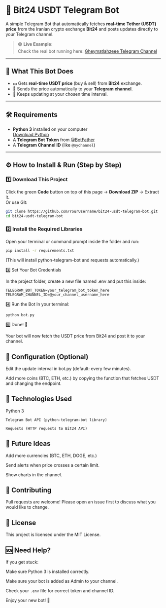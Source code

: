 # 🚀 Bit24 USDT Telegram Bot

A simple Telegram Bot that automatically fetches **real-time Tether (USDT) price** from the Iranian crypto exchange **Bit24** and posts updates directly to your Telegram channel.

> 🟢 **Live Example:**  
> Check the real bot running here: [Gheymatlahzeee Telegram Channel](https://t.me/Gheymatlahzeee)

---

## 📖 What This Bot Does
- 💵 Gets **real-time USDT price** (buy & sell) from **Bit24** exchange.  
- 📢 Sends the price automatically to your **Telegram channel**.  
- 🔄 Keeps updating at your chosen time interval.  

---

## 🛠 Requirements
- **Python 3** installed on your computer  
  [Download Python](https://www.python.org/downloads/)  
- A **Telegram Bot Token** from [@BotFather](https://t.me/BotFather)  
- A **Telegram Channel ID** (like `@mychannel`)

---

## ⚙️ How to Install & Run (Step by Step)

### 1️⃣ Download This Project  
Click the green **Code** button on top of this page → **Download ZIP** → Extract it.  
Or use Git:
```bash
git clone https://github.com/YourUsername/bit24-usdt-telegram-bot.git
cd bit24-usdt-telegram-bot
```

### 2️⃣ Install the Required Libraries  

Open your terminal or command prompt inside the folder and run:  

```bash
pip install -r requirements.txt
```
(This will install python-telegram-bot and requests automatically.)

3️⃣ Set Your Bot Credentials

In the project folder, create a new file named .env and put this inside:
```
TELEGRAM_BOT_TOKEN=your_telegram_bot_token_here
TELEGRAM_CHANNEL_ID=@your_channel_username_here
```
4️⃣ Run the Bot
In your terminal:
```
python bot.py
```
5️⃣ Done! 🎉

Your bot will now fetch the USDT price from Bit24 and post it to your channel.

## 📝 Configuration (Optional)

Edit the update interval in bot.py (default: every few minutes).

Add more coins (BTC, ETH, etc.) by copying the function that fetches USDT and changing the endpoint.

## 🧰 Technologies Used

Python 3
```
Telegram Bot API (python-telegram-bot library)

Requests (HTTP requests to Bit24 API)
```
## 🔮 Future Ideas

Add more currencies (BTC, ETH, DOGE, etc.)

Send alerts when price crosses a certain limit.

Show charts in the channel.

## 🤝 Contributing

Pull requests are welcome! Please open an issue first to discuss what you would like to change.

## 📄 License

This project is licensed under the MIT License.

## 🆘 Need Help?

If you get stuck:

Make sure Python 3 is installed correctly.

Make sure your bot is added as Admin to your channel.

Check your ```.env``` file for correct token and channel ID.

Enjoy your new bot! 🚀
